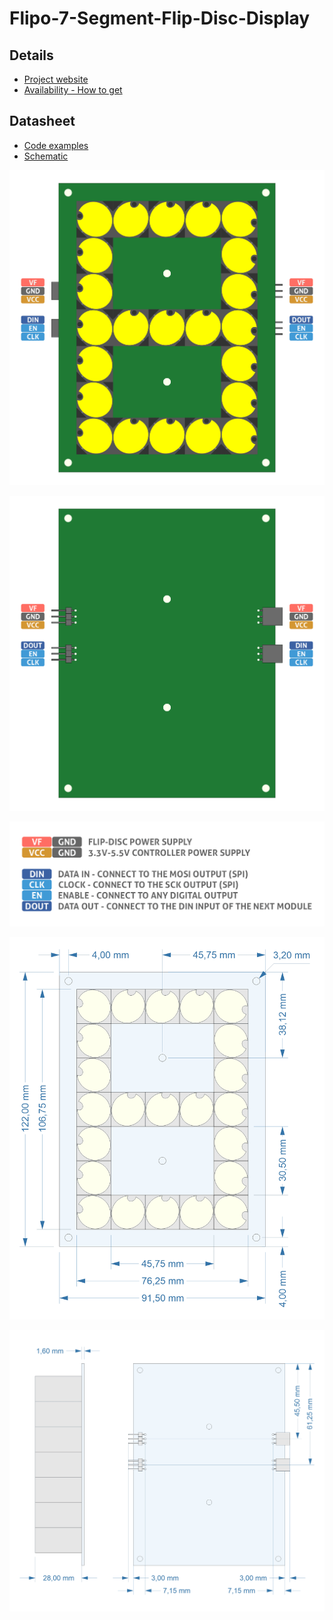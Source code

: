 # Flipo-7-Segment-Flip-Disc-Display
 
## Details
- [Project website](https://flipo.io/project/flip-disc-7-segment-display/)
- [Availability - How to get](https://flipo.io/product/flip-disc-7-segment-display/)

## Datasheet
- [Code examples](https://github.com/marcinsaj/Flipo-7-Segment-Flip-Disc-Display/tree/main/examples)
- [Schematic](https://github.com/marcinsaj/Flipo-7-Segment-Flip-Disc-Display/blob/main/datasheet/Flip-disc-7-Segment-Display-Schematic.pdf) 
 
<p align="center"><img src="https://github.com/marcinsaj/Flipo-7-Segment-Flip-Disc-Display/blob/main/datasheet/flip-disc-7-segment-display-pinout-01.png"></p>
<p align="center"><img src="https://github.com/marcinsaj/Flipo-7-Segment-Flip-Disc-Display/blob/main/datasheet/flip-disc-7-segment-display-pinout-02.png"></p>
<p align="center"><img src="https://github.com/marcinsaj/Flipo-7-Segment-Flip-Disc-Display/blob/main/datasheet/flip-disc-7-segment-display-pinout-description-01.png"></p>
<p align="center"><img src="https://github.com/marcinsaj/Flipo-7-Segment-Flip-Disc-Display/blob/main/datasheet/flip-disc-7-segment-display-dimensions-01.png"></p>
<p align="center"><img src="https://github.com/marcinsaj/Flipo-7-Segment-Flip-Disc-Display/blob/main/datasheet/flip-disc-7-segment-display-dimensions-02.png"></p>
